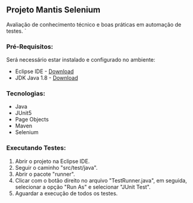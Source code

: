 ## Projeto Mantis Selenium

Avaliação de conhecimento técnico e boas práticas em automação de testes.
 `
### Pré-Requisitos:
Será necessário estar instalado e configurado no ambiente:
- Eclipse IDE - [Download](https://www.eclipse.org/downloads/)
- JDK Java 1.8 - [Download](http://www.oracle.com/technetwork/pt/java/javase/downloads/jdk8-downloads-2133151.html)
 
### Tecnologias: 
- Java
- JUnit5
- Page Objects
- Maven
- Selenium
 
### Executando Testes:
1. Abrir o projeto na Eclipse IDE.
2. Seguir o caminho "src/test/java".
3. Abrir o pacote "runner".
4. Clicar com o botão direito no arquivo "TestRunner.java", em seguida, selecionar a opção "Run As" e selecionar "JUnit Test".
5. Aguardar a execução de todos os testes.
 
 
